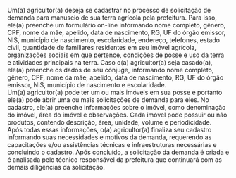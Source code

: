 Um(a) agricultor(a) deseja se cadastrar no processo de solicitação de demanda para manuseio de sua terra agrícola pela prefeitura. Para isso, ele(a) preenche um formulário on-line informando nome completo, gênero, CPF, nome da mãe, apelido, data de nascimento, RG, UF do órgão emissor, NIS, município de nascimento, escolaridade, endereço, telefones, estado civil, quantidade de familiares residentes em seu imóvel agrícola, organizações sociais em que pertence, condições de posse e uso da terra e atividades principais na terra. Caso o(a) agricultor(a) seja casado(a), ele(a) preenche os dados de seu cônjuge, informando nome completo, gênero, CPF, nome da mãe, apelido, data de nascimento, RG, UF do órgão emissor, NIS, município de nascimento e escolaridade.   
Um(a) agricultor(a) pode ter um ou mais imóveis em sua posse e portanto ele(a) pode abrir uma ou mais solicitações de demanda para eles. No cadastro, ele(a) preenche informações sobre o imóvel, como denominação do imóvel, área do imóvel e observações. Cada imóvel pode possuir ou não produtos, contendo descrição, área, unidade, volume e periodicidade.   
Após todas essas informações, o(a) agricultor(a) finaliza seu cadastro informando suas necessidades e motivos da demanda, requerendo as capacitações e/ou assistências técnicas e infraestruturas necessárias e concluindo o cadastro. Após concluído, a solicitação da demanda é criada e é analisada pelo técnico responsável da prefeitura que continuará com as demais diligências da solicitação.  

